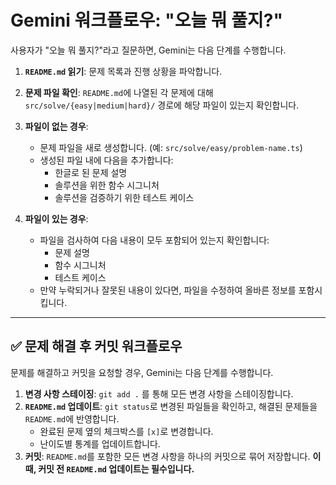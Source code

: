 # Gemini 워크플로우: "오늘 뭐 풀지?"

사용자가 "오늘 뭐 풀지?"라고 질문하면, Gemini는 다음 단계를 수행합니다.

1.  **`README.md` 읽기**: 문제 목록과 진행 상황을 파악합니다.

2.  **문제 파일 확인**: `README.md`에 나열된 각 문제에 대해 `src/solve/{easy|medium|hard}/` 경로에 해당 파일이 있는지 확인합니다.

3.  **파일이 없는 경우**:
    *   문제 파일을 새로 생성합니다. (예: `src/solve/easy/problem-name.ts`)
    *   생성된 파일 내에 다음을 추가합니다:
        *   한글로 된 문제 설명
        *   솔루션을 위한 함수 시그니처
        *   솔루션을 검증하기 위한 테스트 케이스

4.  **파일이 있는 경우**:
    *   파일을 검사하여 다음 내용이 모두 포함되어 있는지 확인합니다:
        *   문제 설명
        *   함수 시그니처
        *   테스트 케이스
    *   만약 누락되거나 잘못된 내용이 있다면, 파일을 수정하여 올바른 정보를 포함시킵니다.

---

## ✅ 문제 해결 후 커밋 워크플로우

문제를 해결하고 커밋을 요청할 경우, Gemini는 다음 단계를 수행합니다.

1.  **변경 사항 스테이징**: `git add .` 를 통해 모든 변경 사항을 스테이징합니다.
2.  **`README.md` 업데이트**: `git status`로 변경된 파일들을 확인하고, 해결된 문제들을 `README.md`에 반영합니다.
    -   완료된 문제 옆의 체크박스를 `[x]`로 변경합니다.
    -   난이도별 통계를 업데이트합니다.
3.  **커밋**: `README.md`를 포함한 모든 변경 사항을 하나의 커밋으로 묶어 저장합니다. **이때, 커밋 전 `README.md` 업데이트는 필수입니다.**